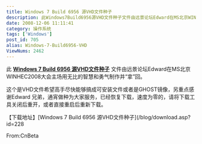 ```yaml
---
title: Windows 7 Build 6956 源VHD文件种子
description: 此Windows7Build6956源VHD文件种子文件由远景论坛Edward在MS北京WINHEC2008大会主场用无比的智慧和勇气制作并“拿”回。这个是VHD文件希望高手尽快能够搞成可安装文件或者是GHOST镜像，另重点感谢Edward兄弟，通宵做种为大家服务，已经恢复下载，速度为零的，请将下载工具关闭后重开，或者直接重启后重新下载。
date: 2008-12-06 11:11:41
category: 操作系统
tags: ['Windows']
post_id: 705
alias: Windows-7-Build6956-VHD
ViewNums: 2462
---
```


此 [**Windows 7 Build 6956 源VHD文件种子**](/blog/windows-7-build6956-vhd) 文件由远景论坛Edward在MS北京WINHEC2008大会主场用无比的智慧和勇气制作并“拿”回。

这个是VHD文件希望高手尽快能够搞成可安装文件或者是GHOST镜像，另重点感谢Edward 兄弟，通宵做种为大家服务，已经恢复下载，速度为零的，请将下载工具关闭后重开，或者直接重启后重新下载。

【下载地址】[Windows 7 Build 6956 源VHD文件种子](/blog/download.asp?id=228

From:CnBeta

